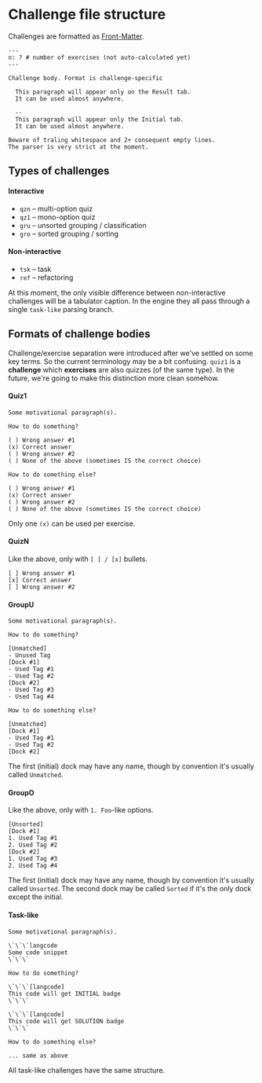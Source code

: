 # Challenge file structure

Challenges are formatted as [Front-Matter](https://jekyllrb.com/docs/front-matter/).

```
---
n: ? # number of exercises (not auto-calculated yet)
---

Challenge body. Format is challenge-specific

  This paragraph will appear only on the Result tab.
  It can be used almost anywhere.

  --
  This paragraph will appear only the Initial tab.
  It can be used almost anywhere.

Beware of traling whitespace and 2+ consequent empty lines.
The parser is very strict at the moment.
```

## Types of challenges

#### Interactive

* `qzn` – multi-option quiz
* `qz1` – mono-option quiz
* `gru` – unsorted grouping / classification
* `gro` – sorted grouping / sorting

#### Non-interactive

* `tsk` – task
* `ref` – refactoring

At this moment, the only visible difference between non-interactive challenges will be a tabulator
caption. In the engine they all pass through a single `task-like` parsing branch.

## Formats of challenge bodies

Challenge/exercise separation were introduced after we've settled on some key terms. So the current terminology
may be a bit confusing. `quiz1` is a **challenge** which **exercises** are also quizzes (of the same type).
In the future, we're going to make this distinction more clean somehow.

#### Quiz1

```
Some motivational paragraph(s).

How to do something?

( ) Wrong answer #1
(x) Correct answer
( ) Wrong answer #2
( ) None of the above (sometimes IS the correct choice)

How to do something else?

( ) Wrong answer #1
(x) Correct answer
( ) Wrong answer #2
( ) None of the above (sometimes IS the correct choice)
```

Only one `(x)` can be used per exercise.

#### QuizN

Like the above, only with `[ ] / [x]` bullets.

```
[ ] Wrong answer #1
[x] Correct answer
[ ] Wrong answer #2
```

#### GroupU

```
Some motivational paragraph(s).

How to do something?

[Unmatched]
- Unused Tag
[Dock #1]
- Used Tag #1
- Used Tag #2
[Dock #2]
- Used Tag #3
- Used Tag #4

How to do something else?

[Unmatched]
[Dock #1]
- Used Tag #1
- Used Tag #2
[Dock #2]
```

The first (initial) dock may have any name, though by convention it's usually called `Unmatched`.

#### GroupO

Like the above, only with `1. Foo`-like options.

```
[Unsorted]
[Dock #1]
1. Used Tag #1
2. Used Tag #2
[Dock #2]
1. Used Tag #3
2. Used Tag #4
```

The first (initial) dock may have any name, though by convention it's usually called `Unsorted`.
The second dock may be called `Sorted` if it's the only dock except the initial.

#### Task-like

```
Some motivational paragraph(s).

\`\`\`langcode
Some code snippet
\`\`\`

How to do something?

\`\`\`[langcode]
This code will get INITIAL badge
\`\`\`

\`\`\`[langcode]
This code will get SOLUTION badge
\`\`\`

How to do something else?

... same as above
```

All task-like challenges have the same structure.
